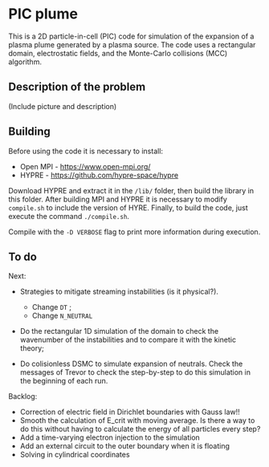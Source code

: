 # PIC plume

This is a 2D particle-in-cell (PIC) code for simulation of the expansion of a plasma plume generated by a plasma source. The code uses a rectangular domain, electrostatic fields, and the Monte-Carlo collisions (MCC) algorithm. 

## Description of the problem

(Include picture and description)


## Building

Before using the code it is necessary to install:

- Open MPI - https://www.open-mpi.org/
- HYPRE - https://github.com/hypre-space/hypre

Download HYPRE and extract it in the `/lib/` folder, then build the library in this folder.  After building MPI and HYPRE it is necessary to modify `compile.sh` to include the version of HYRE. Finally, to build the code, just execute the command `./compile.sh`. 

Compile with the `-D VERBOSE` flag to print more information during execution.

## To do

Next:


- Strategies to mitigate streaming instabilities (is it physical?). 
    - Change `DT` ;
    - Change `N_NEUTRAL`
    
- Do the rectangular 1D simulation of the domain to check the wavenumber of the instabilities and to compare it with the kinetic theory;
- Do colisionless DSMC to simulate expansion of neutrals. Check the messages of Trevor to check the step-by-step to do this simulation in the beginning of each run.


Backlog:

- Correction of electric field in Dirichlet boundaries with Gauss law!!
- Smooth the calculation of E_crit with moving average. Is there a way to do this without having to calculate the energy of all particles every step?
- Add a time-varying electron injection to the simulation
- Add an external circuit to the outer boundary when it is floating
- Solving in cylindrical coordinates

